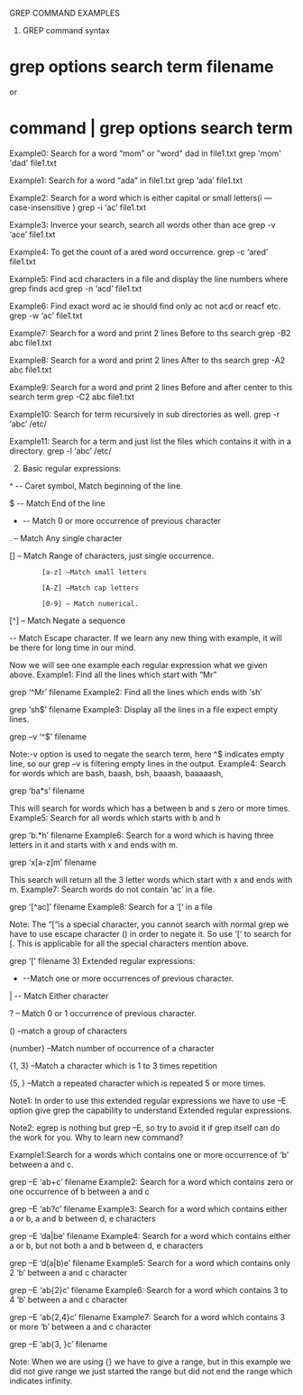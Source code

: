 GREP COMMAND EXAMPLES

1) GREP command syntax

# grep options search term filename 
or
# command | grep options search term 

Example0: Search for a word “mom” or "word" dad in file1.txt
grep 'mom' 'dad' file1.txt 

Example1: Search for a word “ada” in file1.txt
grep ‘ada’ file1.txt 

Example2: Search for a word which is either capital or small letters(i — case-insensitive )
grep -i ‘ac’ file1.txt 

Example3: Inverce your search, search all words other than ace
grep -v ‘ace’ file1.txt 

Example4: To get the count of a ared word occurrence.
grep -c ‘ared’ file1.txt 

Example5: Find acd characters in a file and display the line numbers where grep finds acd
grep -n ‘acd’ file1.txt 

Example6: Find exact word ac ie should find only ac not acd or reacf etc.
grep -w ‘ac’ file1.txt 

Example7: Search for a word and print 2 lines Before to ths search
grep -B2 abc file1.txt 

Example8: Search for a word and print 2 lines After to ths search
grep -A2 abc file1.txt 

Example9: Search for a word and print 2 lines Before and after center to this search term
grep -C2 abc file1.txt 

Example10: Search for term recursively in sub directories as well.
grep -r ‘abc’ /etc/ 

Example11: Search for a term and just list the files which contains it with in a directory.
grep -l ‘abc’ /etc/

2) Basic regular expressions:

^ -- Caret symbol, Match beginning of the line.

$ -- Match End of the line

* -- Match 0 or more occurrence of previous character

. – Match Any single character

[] – Match Range of characters, just single occurrence.

            [a-z] –Match small letters

            [A-Z] –Match cap letters

            [0-9] – Match numerical.

[^] – Match Negate a sequence

 -- Match Escape character.
If we learn any new thing with example, it will be there for long time in our mind.

Now we will see one example each regular expression what we given above. 
Example1: Find all the lines which start with “Mr”

grep ‘^Mr’ filename
Example2: Find all the lines which ends with ‘sh’

grep ‘sh$’ filename
Example3: Display all the lines in a file expect empty lines.

grep –v ‘^$’ filename

Note:-v option is used to negate the search term, here ^$ indicates empty line, so our grep –v is filtering empty lines in the output.
Example4: Search for words which are bash, baash, bsh, baaash, baaaaash,

grep ‘ba*s’ filename

This will search for words which has a between b and s zero or more times. 
Example5: Search for all words which starts with b and h

grep ‘b.*h’ filename
Example6: Search for a word which is having three letters in it and starts with x and ends with m.

grep ‘x[a-z]m’ filename

This search will return all the 3 letter words which start with x and ends with m. 
Example7: Search words do not contain ‘ac’ in a file.

grep ‘[^ac]’ filename
Example8: Search for a ‘[‘ in a file

Note: The “[“is a special character, you cannot search with normal grep we have to use escape character () in order to negate it. So use ‘[‘ to search for [. This is applicable for all the special characters mention above.

grep ‘[’ filename
3) Extended regular expressions:

+ --Match one or more occurrences of previous character.

| -- Match Either character

? – Match 0 or 1 occurrence of previous character.

() –match a group of characters

{number} –Match number of occurrence of a character

{1, 3} –Match a character which is 1 to 3 times repetition

{5, } –Match a repeated character which is repeated 5 or more times.

Note1: In order to use this extended regular expressions we have to use –E option give grep the capability to understand Extended regular expressions. 

Note2: egrep is nothing but grep –E, so try to avoid it if grep itself can do the work for you. Why to learn new command? 

Example1:Search for a words which contains one or more occurrence of ‘b’ between a and c.

grep –E ‘ab+c’ filename
Example2: Search for a word which contains zero or one occurrence of b between a and c

grep –E ‘ab?c’ filename
Example3: Search for a word which contains either a or b, a and b between d, e characters

grep –E ‘da|be’ filename
Example4: Search for a word which contains either a or b, but not both a and b between d, e characters

grep –E ‘d(a|b)e’ filename
Example5: Search for a word which contains only 2 ‘b’ between a and c character

grep –E ‘ab{2}c’ filename
Example6: Search for a word which contains 3 to 4 ‘b’ between a and c character

grep –E ‘ab{2,4}c’ filename
Example7: Search for a word which contains 3 or more ‘b’ between a and c character

grep –E ‘ab{3, }c’ filename

Note: When we are using {} we have to give a range, but in this example we did not give range we just started the range but did not end the range which indicates infinity.